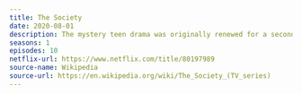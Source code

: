 ```yaml
---
title: The Society
date: 2020-08-01
description: The mystery teen drama was originally renewed for a second season but was ultimately cancelled due to the COVID-19 pandemic. 
seasons: 1
episodes: 10
netflix-url: https://www.netflix.com/title/80197989
source-name: Wikipedia  
source-url: https://en.wikipedia.org/wiki/The_Society_(TV_series)
---
```


